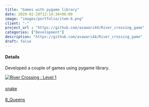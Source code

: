 ```yaml
---
title: "Games with pygame library"
date: 2020-02-20T12:14:34+06:00
image: "images/portfolio/item-6.png"
client: "-"
project_url : "https://github.com/asawari44/River_crossing_game"
categories: ["Development"]
description: "https://github.com/asawari44/River_crossing_game"
draft: false
---
```


#### Details
Developed a couple of games using pygame library. 
 
[![River Crossing : Level 1](https://img.youtube.com/vi/6WPouxSBjYE/0.jpg)](https://youtu.be/6WPouxSBjYE)
#### 
[snake](https://github.com/asawari44/Pygame-snake)
#### 
[8_Queens](https://github.com/asawari44/8Queens-game)
 

